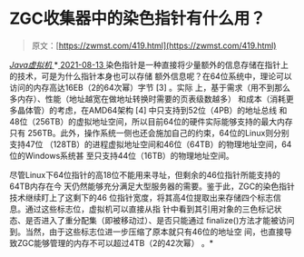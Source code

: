 <!--yml
category: 未分类
date: 0001-01-01 00:00:00
-->

# ZGC收集器中的染色指针有什么用？

> 原文：[https://zwmst.com/419.html](https://zwmst.com/419.html)

   [ *Java虚拟机* ](https://zwmst.com/java%e8%99%9a%e6%8b%9f%e6%9c%ba)*[ <time datetime="2021-08-14T06:45:49+08:00"> 2021-08-13 </time> ](https://zwmst.com/419.html)  染色指针是一种直接将少量额外的信息存储在指针上的技术，可是为什么指针本身也可以存储 额外信息呢？在64位系统中，理论可以访问的内存高达16EB（2的64次幂）字节 [3] 。实际 上，基于需求（用不到那么多内存）、性能（地址越宽在做地址转换时需要的页表级数越多） 和成本（消耗更多晶体管）的考虑，在AMD64架构 [4] 中只支持到52位（4PB）的地址总线 和48位（256TB）的虚拟地址空间，所以目前64位的硬件实际能够支持的最大内存只有 256TB。此外，操作系统一侧也还会施加自己的约束，64位的Linux则分别支持47位 （128TB）的进程虚拟地址空间和46位（64TB）的物理地址空间，64位的Windows系统甚 至只支持44位（16TB）的物理地址空间。

尽管Linux下64位指针的高18位不能用来寻址，但剩余的46位指针所能支持的64TB内存在今 天仍然能够充分满足大型服务器的需要。鉴于此，ZGC的染色指针技术继续盯上了这剩下的46 位指针宽度，将其高4位提取出来存储四个标志信息。通过这些标志位，虚拟机可以直接从指 针中看到其引用对象的三色标记状态、是否进入了重分配集（即被移动过）、是否只能通过 finalize()方法才能被访问到。当然，由于这些标志位进一步压缩了原本就只有46位的地址空 间，也直接导致ZGC能够管理的内存不可以超过4TB（2的42次幂） 。*